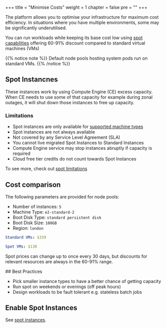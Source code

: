 +++
title = "Minimise Costs"
weight = 1
chapter = false
pre = ""
+++

The platform allows you to optimise your infrastructure for maximum cost efficiency. In situations where you have multiple environments, some may be significantly underutilised.

You can run workloads while keeping its base cost low using [spot capabilities](https://cloud.google.com/compute/docs/instances/spot) offering 60-91% discount compared to standard virtual machines (VMs)

{{% notice note %}}
Default node pools hosting system pods run on standard VMs.
{{% /notice %}}

## Spot Instancnes

These instances work by using Compute Engine (CE) excess capacity. When CE needs to use some of that capacity for example during zonal outages, it will shut down those instances to free up capacity.

### Limitations
- Spot instances are only available for [supported machine types](https://cloud.google.com/compute/docs/machine-resource#spot-machine-types)
- Spot instances are not always available
- Not covered by any Service Level Agreement (SLA)
- You cannot live migrated Spot Instances to Standard Instances
- Compute Engine service may stop instances abruptly if capacity is required
- Cloud free tier credits do not count towards Spot Instances

To see more, check out [spot limitations](https://cloud.google.com/compute/docs/instances/spot#limitations)

## Cost comparison

The following parameters are provided for node pools:
- Number of instances: `5`
- Machine Type: `e2-standard-2`
- Boot Disk Type: `standard persistent disk`
- Boot Disk Size: `100GB`
- Region: `london`

```yaml
Standard VMs: $339

Spot VMs: $138
```

Spot prices can change up to once every 30 days, but discounts for relevant resources are always in the 60-91% range.

## Best Practices

- Pick smaller instance types to have a better chance of getting capacity
- Run spot on weekends or evenings (off peak hours)
- Design workloads to be fault tolerant e.g. stateless batch jobs

## Enable Spot Instances

See [spot instances](../how-tos/minimise-costs).
